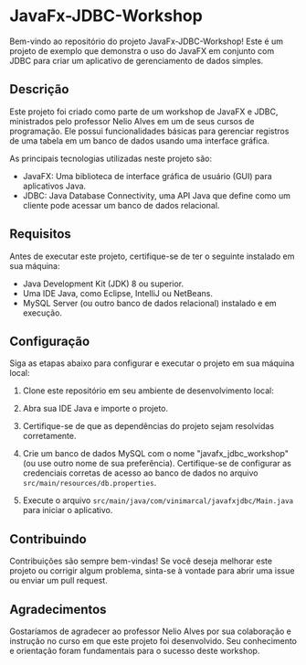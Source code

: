# JavaFx-JDBC-Workshop

Bem-vindo ao repositório do projeto JavaFx-JDBC-Workshop! Este é um projeto de exemplo que demonstra o uso do JavaFX em conjunto com JDBC para criar um aplicativo de gerenciamento de dados simples.

## Descrição

Este projeto foi criado como parte de um workshop de JavaFX e JDBC, ministrados pelo professor Nelio Alves em um de seus cursos de programação. Ele possui funcionalidades básicas para gerenciar registros de uma tabela em um banco de dados usando uma interface gráfica.

As principais tecnologias utilizadas neste projeto são:

- JavaFX: Uma biblioteca de interface gráfica de usuário (GUI) para aplicativos Java.
- JDBC: Java Database Connectivity, uma API Java que define como um cliente pode acessar um banco de dados relacional.

## Requisitos

Antes de executar este projeto, certifique-se de ter o seguinte instalado em sua máquina:

- Java Development Kit (JDK) 8 ou superior.
- Uma IDE Java, como Eclipse, IntelliJ ou NetBeans.
- MySQL Server (ou outro banco de dados relacional) instalado e em execução.

## Configuração

Siga as etapas abaixo para configurar e executar o projeto em sua máquina local:

1. Clone este repositório em seu ambiente de desenvolvimento local:


2. Abra sua IDE Java e importe o projeto.

3. Certifique-se de que as dependências do projeto sejam resolvidas corretamente.

4. Crie um banco de dados MySQL com o nome "javafx_jdbc_workshop" (ou use outro nome de sua preferência). Certifique-se de configurar as credenciais corretas de acesso ao banco de dados no arquivo `src/main/resources/db.properties`.

5. Execute o arquivo `src/main/java/com/vinimarcal/javafxjdbc/Main.java` para iniciar o aplicativo.

## Contribuindo

Contribuições são sempre bem-vindas! Se você deseja melhorar este projeto ou corrigir algum problema, sinta-se à vontade para abrir uma issue ou enviar um pull request.


## Agradecimentos

Gostaríamos de agradecer ao professor Nelio Alves por sua colaboração e instrução no curso em que este projeto foi desenvolvido. Seu conhecimento e orientação foram fundamentais para o sucesso deste workshop.
